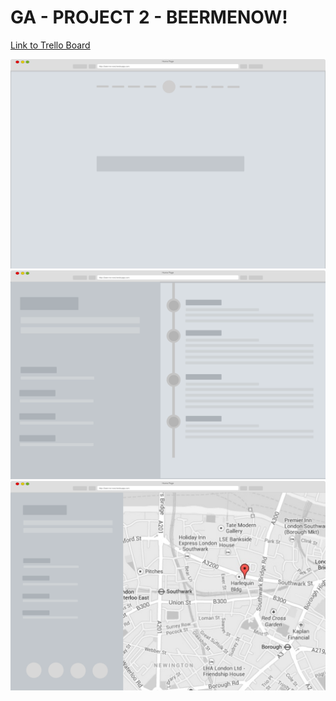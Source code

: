 # GA - PROJECT 2 - BEERMENOW!


[Link to Trello Board](https://trello.com/b/ASymc9DD/ga-project-2-beer-me-now)

![Option Menu View](design-stuff/project-2-index.png)
![Game View](design-stuff/project-2-results-2-id.png)
![Win or Loss View](design-stuff/project-2-results.png)
